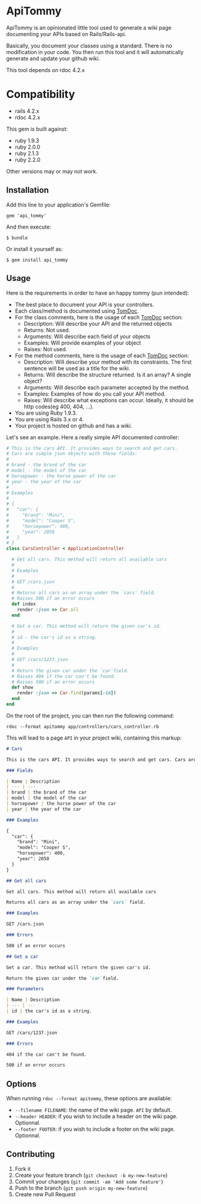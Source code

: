 # ApiTommy

ApiTommy is an opinionated little tool used to generate a wiki page documenting your APIs based on Rails/Rails-api.

Basically, you document your classes using a standard. There is no modification in your code.
You then run this tool and it will automatically generate and update your github wiki.

This tool depends on rdoc 4.2.x

# Compatibility
* rails 4.2.x
* rdoc 4.2.x

This gem is built against:
* ruby 1.9.3
* ruby 2.0.0
* ruby 2.1.3
* ruby 2.2.0

Other versions may or may not work.

## Installation

Add this line to your application's Gemfile:

    gem 'api_tommy'

And then execute:

    $ bundle

Or install it yourself as:

    $ gem install api_tommy

## Usage

Here is the requirements in order to have an happy tommy (pun intended):

* The best place to document your API is your controllers.
* Each class/method is documented using [TomDoc](http://tomdoc.org/).
* For the class comments, here is the usage of each [TomDoc](http://tomdoc.org/) section:
  * Description: Will describe your API and the returned objects
  * Returns: Not used.
  * Arguments: Will describe each field of your objects
  * Examples: Will provide examples of your object
  * Raises: Not used.
* For the method comments, here is the usage of each [TomDoc](http://tomdoc.org/) section:
  * Description: Will describe your method with its constraints. The first sentence will be used
    as a title for the wiki.
  * Returns: Will describe the structure returned. Is it an array? A single object?
  * Arguments: Will describe each parameter accepted by the method.
  * Examples: Examples of how do you call your API method.
  * Raises: Will describe what exceptions can occur. Ideally, it should be http codes(eg 400, 404, ...).
* You are using Ruby 1.9.3.
* You are using Rails 3.x or 4.
* Your project is hosted on github and has a wiki.

Let's see an example. Here a really simple API documented controller:

```ruby
# This is the cars API. It provides ways to search and get cars.
# Cars are simple json objects with these fields:
#
# brand - the brand of the car
# model - the model of the car
# horsepower - the horse power of the car
# year - the year of the car
#
# Examples
#
# {
#   "car": {
#     "brand": "Mini",
#     "model": "Cooper S",
#     "horsepower": 400,
#     "year": 2050
#   }
# }
class CarsController < ApplicationController

  # Get all cars. This method will return all available cars
  #
  # Examples
  #
  # GET /cars.json
  #
  # Returns all cars as an array under the `cars` field.
  # Raises 500 if an error occurs
  def index
    render :json => Car.all
  end

  # Get a car. This method will return the given car's id.
  #
  # id - the car's id as a string.
  #
  # Examples
  #
  # GET /cars/1237.json
  #
  # Return the given car under the `car`field.
  # Raises 404 if the car can't be found.
  # Raises 500 if an error occurs
  def show
    render :json => Car.find(params[:id])
  end
end
```

On the root of the project, you can then run the following command:
```
rdoc --format apitommy app/controllers/cars_controller.rb
```

This will lead to a page ```API``` in your project wiki, containing this markup:
```markdown
# Cars

This is the cars API. It provides ways to search and get cars. Cars are simple json objects with these fields:

### Fields

| Name | Description
| --- | ---
| brand | the brand of the car
| model | the model of the car
| horsepower | the horse power of the car
| year | the year of the car

### Examples

{
  "car": {
    "brand": "Mini",
    "model": "Cooper S",
    "horsepower": 400,
    "year": 2050
  }
}

## Get all cars

Get all cars. This method will return all available cars

Returns all cars as an array under the `cars` field.

### Examples

GET /cars.json

### Errors

500 if an error occurs

## Get a car

Get a car. This method will return the given car's id.

Return the given car under the `car`field.

### Parameters

| Name | Description
| --- | ---
| id | the car's id as a string.

### Examples

GET /cars/1237.json

### Errors

404 if the car can't be found.

500 if an error occurs
```

## Options

When running ```rdoc --format apitommy```, these options are available:
* ```--filename FILENAME```: the name of the wiki page. ```API``` by default.
* ```--header HEADER```: if you wish to include a header on the wiki page. Optionnal.
* ```--footer FOOTER```: if you wish to include a footer on the wiki page. Optionnal.

## Contributing

1. Fork it
2. Create your feature branch (`git checkout -b my-new-feature`)
3. Commit your changes (`git commit -am 'Add some feature'`)
4. Push to the branch (`git push origin my-new-feature`)
5. Create new Pull Request
